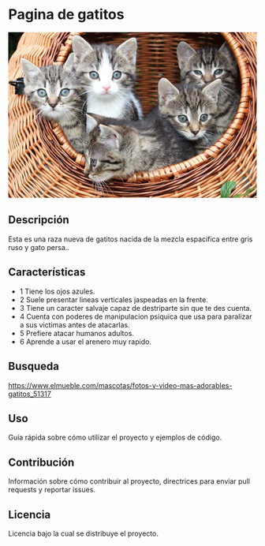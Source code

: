 # Pagina de gatitos

![Imagen de Portada](img/gatito.jpg)

## Descripción

Esta es una raza nueva de gatitos nacida de la mezcla espacifica entre gris ruso y gato persa..

## Características

- 1 Tiene los ojos azules.
- 2 Suele presentar lineas verticales jaspeadas en la frente.
- 3 Tiene un caracter salvaje capaz de destriparte sin que te des cuenta.
- 4 Cuenta con poderes de manipulacion psiquica que usa para paralizar a sus victimas antes de atacarlas.
- 5 Prefiere atacar humanos adultos.
- 6 Aprende a usar el arenero muy rapido.
  
## Busqueda

https://www.elmueble.com/mascotas/fotos-y-video-mas-adorables-gatitos_51317

## Uso

Guía rápida sobre cómo utilizar el proyecto y ejemplos de código.

## Contribución

Información sobre cómo contribuir al proyecto, directrices para enviar pull requests y reportar issues.

## Licencia

Licencia bajo la cual se distribuye el proyecto.

